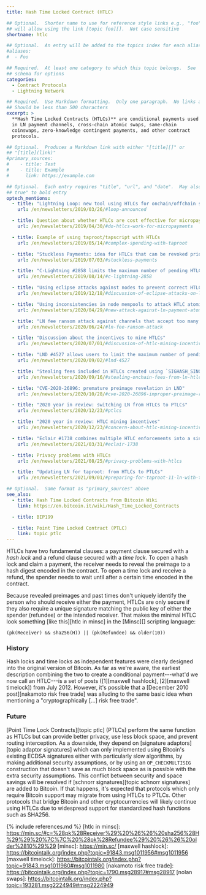 ```yaml
---
title: Hash Time Locked Contract (HTLC)

## Optional.  Shorter name to use for reference style links e.g., "foo"
## will allow using the link [topic foo][].  Not case sensitive
shortname: htlc

## Optional.  An entry will be added to the topics index for each alias
#aliases:
#  - Foo

## Required.  At least one category to which this topic belongs.  See
## schema for options
categories:
  - Contract Protocols
  - Lightning Network

## Required.  Use Markdown formatting.  Only one paragraph.  No links allowed.
## Should be less than 500 characters
excerpt: >
  **Hash Time Locked Contracts (HTLCs)** are conditional payments used
  in LN payment channels, cross-chain atomic swaps, same-chain
  coinswaps, zero-knowledge contingent payments, and other contract
  protocols.

## Optional.  Produces a Markdown link with either "[title][]" or
## "[title](link)"
#primary_sources:
#    - title: Test
#    - title: Example
#      link: https://example.com

## Optional.  Each entry requires "title", "url", and "date".  May also use "feature:
## true" to bold entry
optech_mentions:
  - title: "Lightning Loop: new tool using HTLCs for onchain/offchain swaps"
    url: /en/newsletters/2019/03/26/#loop-announced

  - title: Question about whether HTLCs are cost effective for micropayments
    url: /en/newsletters/2019/04/30/#do-htlcs-work-for-micropayments

  - title: Example of using taproot/tapscript with HTLCs
    url: /en/newsletters/2019/05/14/#complex-spending-with-taproot

  - title: "Stuckless Payments: idea for HTLCs that can be revoked prior to acceptance"
    url: /en/newsletters/2019/07/03/#stuckless-payments

  - title: "C-Lightning #2858 limits the maximum number of pending HTLCs to limit costs"
    url: /en/newsletters/2019/08/14/#c-lightning-2858

  - title: "Using eclipse attacks against nodes to prevent correct HTLC processing"
    url: /en/newsletters/2019/12/18/#discussion-of-eclipse-attacks-on-ln-nodes

  - title: "Using inconsistencies in node mempools to attack HTLC atomicity"
    url: /en/newsletters/2020/04/29/#new-attack-against-ln-payment-atomicity

  - title: "LN fee ransom attack against channels that accept too many HTLCs"
    url: /en/newsletters/2020/06/24/#ln-fee-ransom-attack

  - title: "Discussion about the incentives to mine HTLCs"
    url: /en/newsletters/2020/07/01/#discussion-of-htlc-mining-incentives

  - title: "LND #4527 allows users to limit the maximum number of pending HTLCs"
    url: /en/newsletters/2020/09/02/#lnd-4527

  - title: "Stealing fees included in HTLCs created using `SIGHASH_SINGLE`"
    url: /en/newsletters/2020/09/16/#stealing-onchain-fees-from-ln-htlcs

  - title: "CVE-2020-26896: premature preimage revelation in LND"
    url: /en/newsletters/2020/10/28/#cve-2020-26896-improper-preimage-revelation

  - title: "2020 year in review: switching LN from HTLCs to PTLCs"
    url: /en/newsletters/2020/12/23/#ptlcs

  - title: "2020 year in review: HTLC mining incentives"
    url: /en/newsletters/2020/12/23/#concern-about-htlc-mining-incentives

  - title: "Eclair #1738 combines multiple HTLC enforcements into a single transaction"
    url: /en/newsletters/2021/03/31/#eclair-1738

  - title: Privacy problems with HTLCs
    url: /en/newsletters/2021/08/25/#privacy-problems-with-htlcs

  - title: "Updating LN for taproot: from HTLCs to PTLCs"
    url: /en/newsletters/2021/09/01/#preparing-for-taproot-11-ln-with-taproot

## Optional.  Same format as "primary_sources" above
see_also:
  - title: Hash Time Locked Contracts from Bitcoin Wiki
    link: https://en.bitcoin.it/wiki/Hash_Time_Locked_Contracts

  - title: BIP199

  - title: Point Time Locked Contract (PTLC)
    link: topic ptlc
---
```

HTLCs have two fundamental clauses: a payment clause secured with a
*hash lock* and a refund clause secured with a *time lock*.  To open a
hash lock and claim a payment, the receiver needs to reveal the
preimage to a hash digest encoded in the contract.  To open a time
lock and receive a refund, the spender needs to wait until after a
certain time encoded in the contract.

Because revealed preimages and past times don't uniquely identify the
person who should receive either the payment, HTLCs are only secure if
they also require a unique signature matching the public key of either
the spender (refundee) or the intended receiver.  That makes the
minimal HTLC look something [like this][htlc in minsc] in the
[Minsc][] scripting language:

```hack
(pk(Receiver) && sha256(H)) || (pk(Refundee) && older(10))
```

### History

Hash locks and time locks as independent features were clearly
designed into the original version of Bitcoin.  As far as we're aware,
the earliest description combining the two to create a conditional
payment---what'd we now call an HTLC---is a set of posts ([1][maxwell
hashlock], [2][maxwell timelock]) from July 2012. However, it's
possible that a [December 2010 post][nakamoto risk free trade] was
alluding to the same basic idea when mentioning a "cryptographically
[...] risk free trade".

### Future

[Point Time Lock Contracts][topic ptlc] (PTLCs) perform the same
function as HTLCs but can provide better privacy, use less block
space, and prevent routing interception.  As a downside, they depend
on [signature adaptors][topic adaptor signatures] which can only
implemented using Bitcoin's existing ECDSA signatures either with
particularly slow algorithms, by making additional security
assumptions, or by using an `OP_CHECKMULTISIG`
construction that doesn't save as much block space as is possible with
the extra security assumptions.  This conflict between security and
space savings will be resolved if [schnorr signatures][topic schnorr
signatures] are added to Bitcoin.  If that happens, it's expected that
protocols which only require Bitcoin support may migrate from using
HTLCs to PTLCs.  Other protocols that bridge Bitcoin and other
cryptocurrencies will likely continue using HTLCs due to widespread
support for standardized hash functions such as SHA256.

{% include references.md %}
[htlc in minsc]: https://min.sc/#c=%28pk%28Receiver%29%20%26%26%20sha256%28H%29%29%20%7C%7C%20%28pk%28Refundee%29%20%26%26%20older%2810%29%29
[minsc]: https://min.sc/
[maxwell hashlock]: https://bitcointalk.org/index.php?topic=91843.msg1011956#msg1011956
[maxwell timelock]: https://bitcointalk.org/index.php?topic=91843.msg1011980#msg1011980
[nakamoto risk free trade]: https://bitcointalk.org/index.php?topic=1790.msg28917#msg28917
[nolan swaps]: https://bitcointalk.org/index.php?topic=193281.msg2224949#msg2224949
